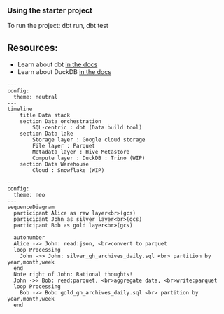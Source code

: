 ### Using the starter project
To run the project: dbt run, dbt test

## Resources:
- Learn about dbt [in the docs](https://docs.getdbt.com/docs/introduction)
- Learn about DuckDB [in the docs](https://duckdb.org/docs/stable/index)

```mermaid
---
config:
  theme: neutral
---
timeline
    title Data stack
    section Data orchestration
        SQL-centric : dbt (Data build tool)
    section Data lake
        Storage layer : Google cloud storage
        File layer : Parquet
        Metadata layer : Hive Metastore 
        Compute layer : DuckDB : Trino (WIP)
    section Data Warehouse
        Cloud : Snowflake (WIP)
```

```mermaid
---
config:
  theme: neo
---
sequenceDiagram
  participant Alice as raw layer<br>(gcs)
  participant John as silver layer<br>(gcs)
  participant Bob as gold layer<br>(gcs)

  autonumber
  Alice ->> John: read:json, <br>convert to parquet
  loop Processing
    John ->> John: silver_gh_archives_daily.sql <br> partition by year,month,week
  end
  Note right of John: Rational thoughts!
  John ->> Bob: read:parquet, <br>aggregate data, <br>write:parquet
  loop Processing
    Bob ->> Bob: gold_gh_archives_daily.sql <br> partition by year,month,week
  end  
```
